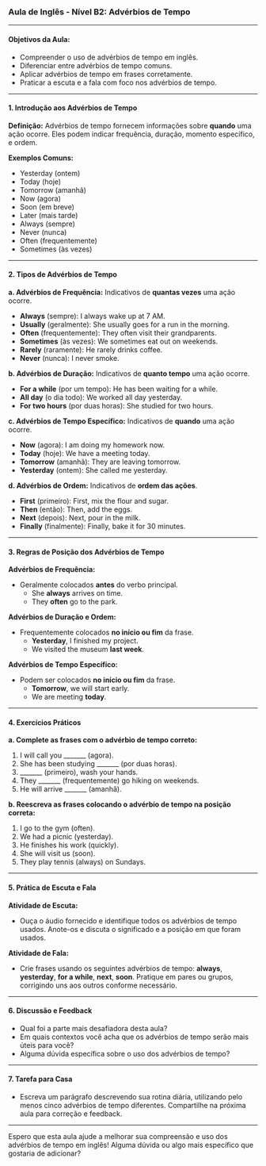 ### Aula de Inglês - Nível B2: Advérbios de Tempo

---

#### Objetivos da Aula:

- Compreender o uso de advérbios de tempo em inglês.
- Diferenciar entre advérbios de tempo comuns.
- Aplicar advérbios de tempo em frases corretamente.
- Praticar a escuta e a fala com foco nos advérbios de tempo.

---

#### 1. Introdução aos Advérbios de Tempo

**Definição:**
Advérbios de tempo fornecem informações sobre **quando** uma ação ocorre. Eles podem indicar frequência, duração, momento específico, e ordem.

**Exemplos Comuns:**

- Yesterday (ontem)
- Today (hoje)
- Tomorrow (amanhã)
- Now (agora)
- Soon (em breve)
- Later (mais tarde)
- Always (sempre)
- Never (nunca)
- Often (frequentemente)
- Sometimes (às vezes)

---

#### 2. Tipos de Advérbios de Tempo

**a. Advérbios de Frequência:**
Indicativos de **quantas vezes** uma ação ocorre.

- **Always** (sempre): I always wake up at 7 AM.
- **Usually** (geralmente): She usually goes for a run in the morning.
- **Often** (frequentemente): They often visit their grandparents.
- **Sometimes** (às vezes): We sometimes eat out on weekends.
- **Rarely** (raramente): He rarely drinks coffee.
- **Never** (nunca): I never smoke.

**b. Advérbios de Duração:**
Indicativos de **quanto tempo** uma ação ocorre.

- **For a while** (por um tempo): He has been waiting for a while.
- **All day** (o dia todo): We worked all day yesterday.
- **For two hours** (por duas horas): She studied for two hours.

**c. Advérbios de Tempo Específico:**
Indicativos de **quando** uma ação ocorre.

- **Now** (agora): I am doing my homework now.
- **Today** (hoje): We have a meeting today.
- **Tomorrow** (amanhã): They are leaving tomorrow.
- **Yesterday** (ontem): She called me yesterday.

**d. Advérbios de Ordem:**
Indicativos de **ordem das ações**.

- **First** (primeiro): First, mix the flour and sugar.
- **Then** (então): Then, add the eggs.
- **Next** (depois): Next, pour in the milk.
- **Finally** (finalmente): Finally, bake it for 30 minutes.

---

#### 3. Regras de Posição dos Advérbios de Tempo

**Advérbios de Frequência:**

- Geralmente colocados **antes** do verbo principal.
  - She **always** arrives on time.
  - They **often** go to the park.

**Advérbios de Duração e Ordem:**

- Frequentemente colocados **no início ou fim** da frase.
  - **Yesterday**, I finished my project.
  - We visited the museum **last week**.

**Advérbios de Tempo Específico:**

- Podem ser colocados **no início ou fim** da frase.
  - **Tomorrow**, we will start early.
  - We are meeting **today**.

---

#### 4. Exercícios Práticos

**a. Complete as frases com o advérbio de tempo correto:**

1. I will call you _______ (agora).
2. She has been studying _______ (por duas horas).
3. _______ (primeiro), wash your hands.
4. They _______ (frequentemente) go hiking on weekends.
5. He will arrive _______ (amanhã).

**b. Reescreva as frases colocando o advérbio de tempo na posição correta:**

1. I go to the gym (often).
2. We had a picnic (yesterday).
3. He finishes his work (quickly).
4. She will visit us (soon).
5. They play tennis (always) on Sundays.

---

#### 5. Prática de Escuta e Fala

**Atividade de Escuta:**

- Ouça o áudio fornecido e identifique todos os advérbios de tempo usados. Anote-os e discuta o significado e a posição em que foram usados.

**Atividade de Fala:**

- Crie frases usando os seguintes advérbios de tempo: **always**, **yesterday**, **for a while**, **next**, **soon**. Pratique em pares ou grupos, corrigindo uns aos outros conforme necessário.

---

#### 6. Discussão e Feedback

- Qual foi a parte mais desafiadora desta aula?
- Em quais contextos você acha que os advérbios de tempo serão mais úteis para você?
- Alguma dúvida específica sobre o uso dos advérbios de tempo?

---

#### 7. Tarefa para Casa

- Escreva um parágrafo descrevendo sua rotina diária, utilizando pelo menos cinco advérbios de tempo diferentes. Compartilhe na próxima aula para correção e feedback.

---

Espero que esta aula ajude a melhorar sua compreensão e uso dos advérbios de tempo em inglês! Alguma dúvida ou algo mais específico que gostaria de adicionar?
